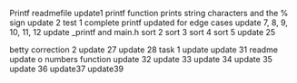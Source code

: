 Printf readmefile
update1
printf function prints string characters and the % sign
update 2
test 1 complete
printf updated for edge cases
update 7, 8, 9, 10, 11, 12
update _printf and main.h
sort 2
sort 3
sort 4
sort 5
update 25

betty correction 2
update 27
update 28
task 1 update
update 31
readme update o numbers function
update 32
update 33
update 34
update 35
update 36
update37
update39
